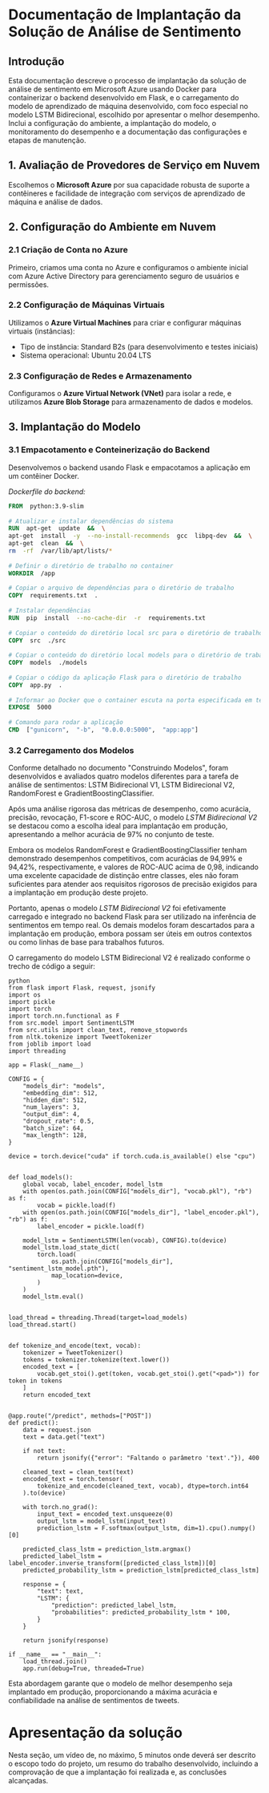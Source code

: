 # Documentação de Implantação da Solução de Análise de Sentimento

## Introdução
Esta documentação descreve o processo de implantação da solução de análise de sentimento em Microsoft Azure usando Docker para containerizar o backend desenvolvido em Flask, e o carregamento do modelo de aprendizado de máquina desenvolvido, com foco especial no modelo LSTM Bidirecional, escolhido por apresentar o melhor desempenho. Inclui a configuração do ambiente, a implantação do modelo, o monitoramento do desempenho e a documentação das configurações e etapas de manutenção.

## 1. Avaliação de Provedores de Serviço em Nuvem
Escolhemos o **Microsoft Azure** por sua capacidade robusta de suporte a contêineres e facilidade de integração com serviços de aprendizado de máquina e análise de dados.

## 2. Configuração do Ambiente em Nuvem
### 2.1 Criação de Conta no Azure

Primeiro, criamos uma conta no Azure e configuramos o ambiente inicial com Azure Active Directory para gerenciamento seguro de usuários e permissões.

### 2.2 Configuração de Máquinas Virtuais

Utilizamos o **Azure Virtual Machines** para criar e configurar máquinas virtuais (instâncias):
- Tipo de instância: Standard B2s (para desenvolvimento e testes iniciais)
- Sistema operacional: Ubuntu 20.04 LTS

### 2.3 Configuração de Redes e Armazenamento

Configuramos o **Azure Virtual Network (VNet)** para isolar a rede, e utilizamos **Azure Blob Storage** para armazenamento de dados e modelos.

## 3. Implantação do Modelo
### 3.1 Empacotamento e Conteinerização do Backend

Desenvolvemos o backend usando Flask e empacotamos a aplicação em um contêiner Docker.

*Dockerfile do backend:*

```Dockerfile
FROM  python:3.9-slim
 
# Atualizar e instalar dependências do sistema
RUN  apt-get  update  &&  \
apt-get  install  -y  --no-install-recommends  gcc  libpq-dev  &&  \
apt-get  clean  &&  \
rm  -rf  /var/lib/apt/lists/*
 
# Definir o diretório de trabalho no container
WORKDIR  /app
 
# Copiar o arquivo de dependências para o diretório de trabalho
COPY  requirements.txt  .
 
# Instalar dependências
RUN  pip  install  --no-cache-dir  -r  requirements.txt
 
# Copiar o conteúdo do diretório local src para o diretório de trabalho
COPY  src  ./src
 
# Copiar o conteúdo do diretório local models para o diretório de trabalho
COPY  models  ./models
 
# Copiar o código da aplicação Flask para o diretório de trabalho
COPY  app.py  .
 
# Informar ao Docker que o container escuta na porta especificada em tempo de execução.
EXPOSE  5000
 
# Comando para rodar a aplicação
CMD  ["gunicorn",  "-b",  "0.0.0.0:5000",  "app:app"]
```
### 3.2 Carregamento dos Modelos

Conforme detalhado no documento "Construindo Modelos", foram desenvolvidos e avaliados quatro modelos diferentes para a tarefa de análise de sentimentos: LSTM Bidirecional V1, LSTM Bidirecional V2, RandomForest e GradientBoostingClassifier.

Após uma análise rigorosa das métricas de desempenho, como acurácia, precisão, revocação, F1-score e ROC-AUC, o modelo *LSTM Bidirecional V2* se destacou como a escolha ideal para implantação em produção, apresentando a melhor acurácia de 97% no conjunto de teste.

Embora os modelos RandomForest e GradientBoostingClassifier tenham demonstrado desempenhos competitivos, com acurácias de 94,99% e 94,42%, respectivamente, e valores de ROC-AUC acima de 0,98, indicando uma excelente capacidade de distinção entre classes, eles não foram suficientes para atender aos requisitos rigorosos de precisão exigidos para a implantação em produção deste projeto.

Portanto, apenas o modelo *LSTM Bidirecional V2* foi efetivamente carregado e integrado no backend Flask para ser utilizado na inferência de sentimentos em tempo real. Os demais modelos foram descartados para a implantação em produção, embora possam ser úteis em outros contextos ou como linhas de base para trabalhos futuros.

O carregamento do modelo LSTM Bidirecional V2 é realizado conforme o trecho de código a seguir:
```
python
from flask import Flask, request, jsonify
import os
import pickle
import torch
import torch.nn.functional as F
from src.model import SentimentLSTM
from src.utils import clean_text, remove_stopwords
from nltk.tokenize import TweetTokenizer
from joblib import load
import threading

app = Flask(__name__)

CONFIG = {
    "models_dir": "models",
    "embedding_dim": 512,
    "hidden_dim": 512,
    "num_layers": 3,
    "output_dim": 4,
    "dropout_rate": 0.5,
    "batch_size": 64,
    "max_length": 128,
}

device = torch.device("cuda" if torch.cuda.is_available() else "cpu")


def load_models():
    global vocab, label_encoder, model_lstm
    with open(os.path.join(CONFIG["models_dir"], "vocab.pkl"), "rb") as f:
        vocab = pickle.load(f)
    with open(os.path.join(CONFIG["models_dir"], "label_encoder.pkl"), "rb") as f:
        label_encoder = pickle.load(f)

    model_lstm = SentimentLSTM(len(vocab), CONFIG).to(device)
    model_lstm.load_state_dict(
        torch.load(
            os.path.join(CONFIG["models_dir"], "sentiment_lstm_model.pth"),
            map_location=device,
        )
    )
    model_lstm.eval()


load_thread = threading.Thread(target=load_models)
load_thread.start()


def tokenize_and_encode(text, vocab):
    tokenizer = TweetTokenizer()
    tokens = tokenizer.tokenize(text.lower())
    encoded_text = [
        vocab.get_stoi().get(token, vocab.get_stoi().get("<pad>")) for token in tokens
    ]
    return encoded_text


@app.route("/predict", methods=["POST"])
def predict():
    data = request.json
    text = data.get("text")

    if not text:
        return jsonify({"error": "Faltando o parâmetro 'text'."}), 400

    cleaned_text = clean_text(text)
    encoded_text = torch.tensor(
        tokenize_and_encode(cleaned_text, vocab), dtype=torch.int64
    ).to(device)

    with torch.no_grad():
        input_text = encoded_text.unsqueeze(0)
        output_lstm = model_lstm(input_text)
        prediction_lstm = F.softmax(output_lstm, dim=1).cpu().numpy()[0]

    predicted_class_lstm = prediction_lstm.argmax()
    predicted_label_lstm = label_encoder.inverse_transform([predicted_class_lstm])[0]
    predicted_probability_lstm = prediction_lstm[predicted_class_lstm]

    response = {
        "text": text,
        "LSTM": {
            "prediction": predicted_label_lstm,
            "probabilities": predicted_probability_lstm * 100,
        }
    }

    return jsonify(response)

if __name__ == "__main__":
    load_thread.join()
    app.run(debug=True, threaded=True)
```

Esta abordagem garante que o modelo de melhor desempenho seja implantado em produção, proporcionando a máxima acurácia e confiabilidade na análise de sentimentos de tweets.
# Apresentação da solução

Nesta seção, um vídeo de, no máximo, 5 minutos onde deverá ser descrito o escopo todo do projeto, um resumo do trabalho desenvolvido, incluindo a comprovação de que a implantação foi realizada e, as conclusões alcançadas.
